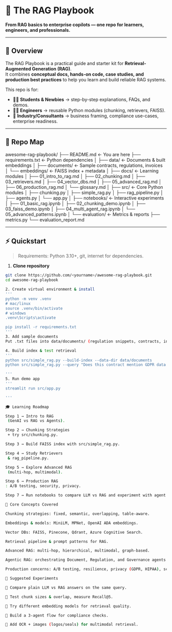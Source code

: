 # 📘 The RAG Playbook

**From RAG basics to enterprise copilots — one repo for learners, engineers, and professionals.**

---

## 🚀 Overview
The RAG Playbook is a practical guide and starter kit for **Retrieval-Augmented Generation (RAG)**.  
It combines **conceptual docs, hands-on code, case studies, and production best practices** to help you learn and build reliable RAG systems.

This repo is for:
- 🧑‍🎓 **Students & Newbies** → step-by-step explanations, FAQs, and demos.  
- 👩‍💻 **Engineers** → reusable Python modules (chunking, retrievers, FAISS).  
- 🏢 **Industry/Consultants** → business framing, compliance use-cases, enterprise readiness.

---

## 📂 Repo Map

awesome-rag-playbook/
├── README.md <- You are here
├── requirements.txt <- Python dependencies
│
├── data/ <- Documents & built embeddings
│ ├── documents/ <- Sample contracts, regulations, invoices
│ └── embeddings/ <- FAISS index + metadata
│
├── docs/ <- Learning modules
│ ├── 01_intro_to_rag.md
│ ├── 02_chunking.md
│ ├── 03_retrievers.md
│ ├── 04_vector_dbs.md
│ ├── 05_advanced_rag.md
│ ├── 06_production_rag.md
│ └── glossary.md
│
├── src/ <- Core Python modules
│ ├── chunking.py
│ ├── simple_rag.py
│ ├── rag_pipeline.py
│ ├── agents.py
│ └── app.py
│
├── notebooks/ <- Interactive experiments
│ ├── 01_basic_rag.ipynb
│ ├── 02_chunking_demo.ipynb
│ ├── 03_faiss_demo.ipynb
│ ├── 04_multi_agent_rag.ipynb
│ └── 05_advanced_patterns.ipynb
│
└── evaluation/ <- Metrics & reports
├── metrics.py
└── evaluation_report.md



---

## ⚡ Quickstart

> Requirements: Python 3.10+, git, internet for dependencies.

1. **Clone repository**
```bash
git clone https://github.com/<yourname>/awesome-rag-playbook.git
cd awesome-rag-playbook

2. Create virtual environment & install
'''
python -m venv .venv
# mac/linux
source .venv/bin/activate
# windows
.venv\Scripts\activate

pip install -r requirements.txt
'''
3. Add sample documents
Put .txt files into data/documents/ (regulation snippets, contracts, invoices).

4. Build index & test retrieval
'''
python src/simple_rag.py --build-index --data-dir data/documents
python src/simple_rag.py --query "Does this contract mention GDPR data transfers?"

'''
5. Run demo app
'''
streamlit run src/app.py

'''

🎓 Learning Roadmap

Step 1 → Intro to RAG
 (GenAI vs RAG vs Agents).

Step 2 → Chunking Strategies
 + try src/chunking.py.

Step 3 → Build FAISS index with src/simple_rag.py.

Step 4 → Study Retrievers
 & rag_pipeline.py.

Step 5 → Explore Advanced RAG
 (multi-hop, multimodal).

Step 6 → Production RAG
: A/B testing, security, privacy.

Step 7 → Run notebooks to compare LLM vs RAG and experiment with agent flows.

🔑 Core Concepts Covered

Chunking strategies: fixed, semantic, overlapping, table-aware.

Embeddings & models: MiniLM, MPNet, OpenAI ADA embeddings.

Vector DBs: FAISS, Pinecone, Qdrant, Azure Cognitive Search.

Retrieval pipeline & prompt patterns for RAG.

Advanced RAG: multi-hop, hierarchical, multimodal, graph-based.

Agentic RAG: orchestrating Document, Regulation, and Governance agents.

Production concerns: A/B testing, resilience, privacy (GDPR, HIPAA), scaling.

🧪 Suggested Experiments

🔹 Compare plain LLM vs RAG answers on the same query.

🔹 Test chunk sizes & overlap, measure Recall@5.

🔹 Try different embedding models for retrieval quality.

🔹 Build a 3-agent flow for compliance checks.

🔹 Add OCR + images (logos/seals) for multimodal retrieval.
